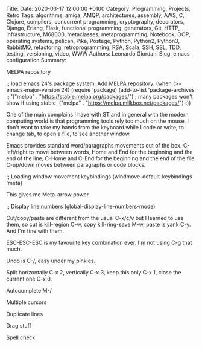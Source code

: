Title: 
Date: 2020-03-17 12:00:00 +0100
Category: Programming, Projects, Retro
Tags: algorithms, amiga, AMQP, architectures, assembly, AWS, C, Clojure, compilers, concurrent programming, cryptography, decorators, Django, Erlang, Flask, functional programming, generators, Git, HTTP, infrastructure, M68000, metaclasses, metaprogramming, Notebook, OOP, operating systems, pelican, Pika, Postage, Python, Python2, Python3, RabbitMQ, refactoring, retroprogramming, RSA, Scala, SSH, SSL, TDD, testing, versioning, video, WWW
Authors: Leonardo Giordani
Slug: emacs-configuration
Summary: 


MELPA repository

;; load emacs 24's package system. Add MELPA repository.
(when (>= emacs-major-version 24)
  (require 'package)
  (add-to-list
   'package-archives
   ;; '("melpa" . "https://stable.melpa.org/packages/") ; many packages won't show if using stable
   '("melpa" . "https://melpa.milkbox.net/packages/")
   t))

One of the main complains I have with ST and in general with the modern computing world is that programming tools rely too much on the mouse. I don't want to take my hands from the keyboard while I code or write, to change tab, to open a file, to see another window.

Emacs provides standard word/paragraphs movements out of the box. C-left/right to move between words, Home and End for the beginning and the end of the line, C-Home and C-End for the beginning and the end of the file. C-up/down moves between paragraphs or code blocks.

;; Loading window movement keybindings
(windmove-default-keybindings 'meta)

This gives me Meta-arrow power

;; Display line numbers
(global-display-line-numbers-mode)

Cut/copy/paste are different from the usual C-x/c/v but I learned to use them, so cut is kill-region C-w, copy kill-ring-save M-w, paste is yank C-y. And I'm fine with them.

ESC-ESC-ESC is my favourite key combination ever. I'm not using C-g that much.

Undo is C-/, easy under my pinkies.

Split horizontally C-x 2, vertically C-x 3, keep this only C-x 1, close the current one C-x 0.

Autocomplete M-/

Multiple cursors

Duplicate lines

Drag stuff

Spell check
